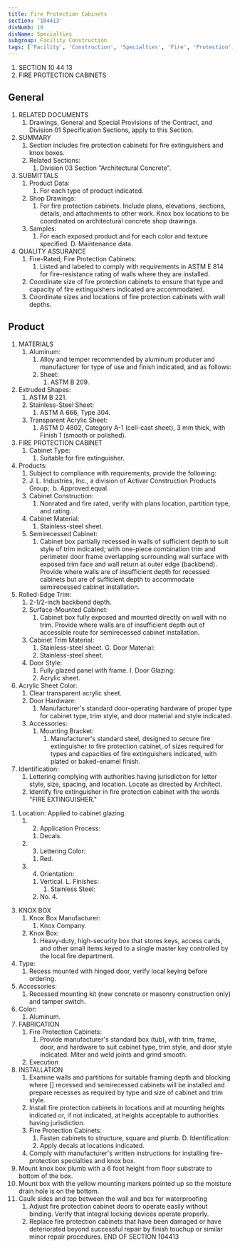 ```yaml
---
title: Fire Protection Cabinets
section: '104413'
divNumb: 10
divName: Specialties
subgroup: Facility Construction
tags: ['Facility', 'Construction', 'Specialties', 'Fire', 'Protection', 'Cabinets']
---
```


1. SECTION 10 44 13
1. FIRE PROTECTION CABINETS

## General

1. RELATED DOCUMENTS
   1. Drawings, General and Special Provisions of the Contract, and Division 01 Specification Sections, apply to this Section.
2. SUMMARY
   1. Section includes fire protection cabinets for fire extinguishers and knox boxes. 
   1. Related Sections:
      1. Division 03 Section "Architectural Concrete".
3. SUBMITTALS
   1. Product Data:
      1. For each type of product indicated.
   1. Shop Drawings:
      1. For fire protection cabinets. Include plans, elevations, sections, details, and attachments to other work. Knox box locations to be coordinated on architectural concrete shop drawings.
   1. Samples:
      1. For each exposed product and for each color and texture specified. D. Maintenance data.
4. QUALITY ASSURANCE
   1. Fire-Rated, Fire Protection Cabinets:
      1. Listed and labeled to comply with requirements in
ASTM E 814 for fire-resistance rating of walls where they are installed.
   1. Coordinate size of fire protection cabinets to ensure that type and capacity of fire extinguishers indicated are accommodated.
   1. Coordinate sizes and locations of fire protection cabinets with wall depths.

## Product

1. MATERIALS
   1. Aluminum:
      1. Alloy and temper recommended by aluminum producer and manufacturer for type of use and finish indicated, and as follows:
      1. Sheet:
         1. ASTM B 209.
2. Extruded Shapes:
      1. ASTM B 221.
   1. Stainless-Steel Sheet:
      1. ASTM A 666, Type 304.
   1. Transparent Acrylic Sheet:
      1. ASTM D 4802, Category A-1 (cell-cast sheet), 3 mm thick, with
Finish 1 (smooth or polished).
2. FIRE PROTECTION CABINET
   1. Cabinet Type:
      1. Suitable for fire extinguisher.
1. Products:
      1. Subject to compliance with requirements, provide the following:
      1. J. L. Industries, Inc., a division of Activar Construction Products Group;. b. Approved equal.
   1. Cabinet Construction:
      1. Nonrated and fire rated, verify with plans location, partition type, and rating..
   1. Cabinet Material:
      1. Stainless-steel sheet.
   1. Semirecessed Cabinet:
      1. Cabinet box partially recessed in walls of sufficient depth to suit style of trim indicated; with one-piece combination trim and perimeter door frame overlapping surrounding wall surface with exposed trim face and wall return at outer edge (backbend). Provide where walls are of insufficient depth for recessed cabinets but are of sufficient depth to accommodate semirecessed cabinet installation.
1. Rolled-Edge Trim:
      1. 2-1/2-inch backbend depth.
   1. Surface-Mounted Cabinet:
      1. Cabinet box fully exposed and mounted directly on wall with no trim. Provide where walls are of insufficient depth out of accessible route for semirecessed cabinet installation.
   1. Cabinet Trim Material:
      1. Stainless-steel sheet. G. Door Material:
      1. Stainless-steel sheet.
   1. Door Style:
      1. Fully glazed panel with frame. I. Door Glazing:
      1. Acrylic sheet.
1. Acrylic Sheet Color:
      1. Clear transparent acrylic sheet.
   1. Door Hardware:
      1. Manufacturer's standard door-operating hardware of proper type for cabinet type, trim style, and door material and style indicated.
   1. Accessories:
      1. Mounting Bracket:
         1. Manufacturer's standard steel, designed to secure fire extinguisher to fire protection cabinet, of sizes required for types and capacities of fire extinguishers indicated, with plated or baked-enamel finish.
2. Identification:
      1. Lettering complying with authorities having jurisdiction for letter style, size, spacing, and location. Locate as directed by Architect.
      1. Identify fire extinguisher in fire protection cabinet with the words "FIRE EXTINGUISHER."
1) Location: Applied to cabinet glazing.
   1. 2) Application Process:
      1. Decals.
   1. 3) Lettering Color:
      1. Red.
   1. 4) Orientation:
      1. Vertical. L. Finishes:
            1. Stainless Steel:
      1. No. 4.
3. KNOX BOX
   1. Knox Box Manufacturer:
      1. Knox Company.
   1. Knox Box:
      1. Heavy-duty, high-security box that stores keys, access cards, and other small items keyed to a single master key controlled by the local fire department.
1. Type:
      1. Recess mounted with hinged door, verify local keying before ordering.
2. Accessories:
      1. Recessed mounting kit (new concrete or masonry construction only) and tamper switch.
3. Color:
      1. Aluminum.
4. FABRICATION
   1. Fire Protection Cabinets:
      1. Provide manufacturer's standard box (tub), with trim, frame, door, and hardware to suit cabinet type, trim style, and door style indicated. Miter and weld joints and grind smooth.
   1. Execution
1. INSTALLATION
   1. Examine walls and partitions for suitable framing depth and blocking where [] recessed and semirecessed cabinets will be installed and prepare recesses as required by type and size of cabinet and trim style.
   1. Install fire protection cabinets in locations and at mounting heights indicated or, if not indicated, at heights acceptable to authorities having jurisdiction.
   1. Fire Protection Cabinets:
      1. Fasten cabinets to structure, square and plumb. D. Identification:
      1. Apply decals at locations indicated.
   1. Comply with manufacturer's written instructions for installing fire-protection specialties and knox box.
1. Mount knox box plumb with a 6 foot height from floor substrate to bottom of the box.
2. Mount box with the yellow mounting markers pointed up so the moisture drain hole is on the bottom.
3. Caulk sides and top between the wall and box for waterproofing
   1. Adjust fire protection cabinet doors to operate easily without binding. Verify that integral locking devices operate properly.
   1. Replace fire protection cabinets that have been damaged or have deteriorated beyond successful repair by finish touchup or similar minor repair procedures.
END OF SECTION 104413

